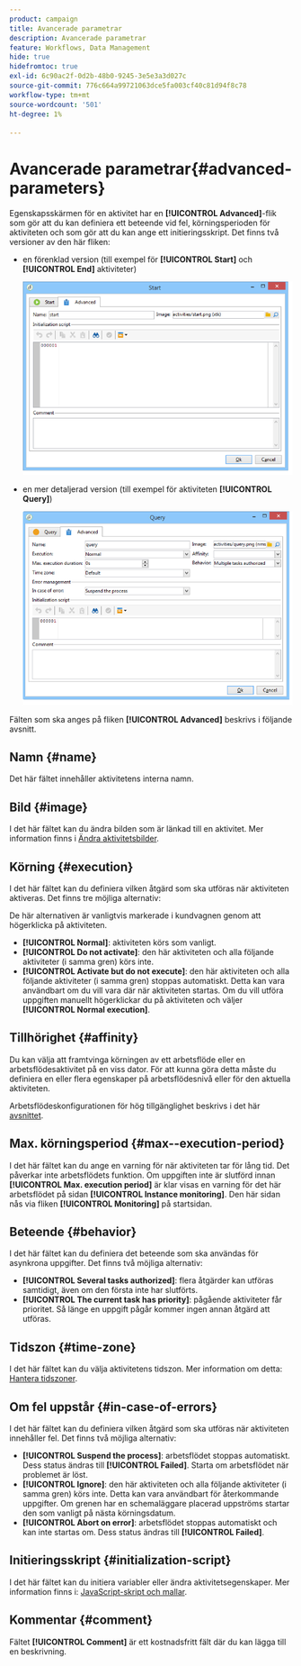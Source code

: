 ```yaml
---
product: campaign
title: Avancerade parametrar
description: Avancerade parametrar
feature: Workflows, Data Management
hide: true
hidefromtoc: true
exl-id: 6c90ac2f-0d2b-48b0-9245-3e5e3a3d027c
source-git-commit: 776c664a99721063dce5fa003cf40c81d94f8c78
workflow-type: tm+mt
source-wordcount: '501'
ht-degree: 1%

---
```


# Avancerade parametrar{#advanced-parameters}



Egenskapsskärmen för en aktivitet har en **[!UICONTROL Advanced]**-flik som gör att du kan definiera ett beteende vid fel, körningsperioden för aktiviteten och som gör att du kan ange ett initieringsskript. Det finns två versioner av den här fliken:

* en förenklad version (till exempel för **[!UICONTROL Start]** och **[!UICONTROL End]** aktiviteter)

  ![](assets/wf-advanced-basic.png)

* en mer detaljerad version (till exempel för aktiviteten **[!UICONTROL Query]**)

  ![](assets/wf-advanced-full.png)

Fälten som ska anges på fliken **[!UICONTROL Advanced]** beskrivs i följande avsnitt.

## Namn {#name}

Det här fältet innehåller aktivitetens interna namn.

## Bild {#image}

I det här fältet kan du ändra bilden som är länkad till en aktivitet. Mer information finns i [Ändra aktivitetsbilder](managing-activity-images.md).

## Körning {#execution}

I det här fältet kan du definiera vilken åtgärd som ska utföras när aktiviteten aktiveras. Det finns tre möjliga alternativ:

De här alternativen är vanligtvis markerade i kundvagnen genom att högerklicka på aktiviteten.

* **[!UICONTROL Normal]**: aktiviteten körs som vanligt.
* **[!UICONTROL Do not activate]**: den här aktiviteten och alla följande aktiviteter (i samma gren) körs inte.
* **[!UICONTROL Activate but do not execute]**: den här aktiviteten och alla följande aktiviteter (i samma gren) stoppas automatiskt. Detta kan vara användbart om du vill vara där när aktiviteten startas. Om du vill utföra uppgiften manuellt högerklickar du på aktiviteten och väljer **[!UICONTROL Normal execution]**.

## Tillhörighet {#affinity}

Du kan välja att framtvinga körningen av ett arbetsflöde eller en arbetsflödesaktivitet på en viss dator. För att kunna göra detta måste du definiera en eller flera egenskaper på arbetsflödesnivå eller för den aktuella aktiviteten.

Arbetsflödeskonfigurationen för hög tillgänglighet beskrivs i det här [avsnittet](../../installation/using/configuring-campaign-server.md#high-availability-workflows-and-affinities).


## Max. körningsperiod {#max--execution-period}

I det här fältet kan du ange en varning för när aktiviteten tar för lång tid. Det påverkar inte arbetsflödets funktion. Om uppgiften inte är slutförd innan **[!UICONTROL Max. execution period]** är klar visas en varning för det här arbetsflödet på sidan **[!UICONTROL Instance monitoring]**. Den här sidan nås via fliken **[!UICONTROL Monitoring]** på startsidan.

## Beteende {#behavior}

I det här fältet kan du definiera det beteende som ska användas för asynkrona uppgifter. Det finns två möjliga alternativ:

* **[!UICONTROL Several tasks authorized]**: flera åtgärder kan utföras samtidigt, även om den första inte har slutförts.
* **[!UICONTROL The current task has priority]**: pågående aktiviteter får prioritet. Så länge en uppgift pågår kommer ingen annan åtgärd att utföras.

## Tidszon {#time-zone}

I det här fältet kan du välja aktivitetens tidszon. Mer information om detta: [Hantera tidszoner](managing-time-zones.md).

## Om fel uppstår {#in-case-of-errors}

I det här fältet kan du definiera vilken åtgärd som ska utföras när aktiviteten innehåller fel. Det finns två möjliga alternativ:

* **[!UICONTROL Suspend the process]**: arbetsflödet stoppas automatiskt. Dess status ändras till **[!UICONTROL Failed]**. Starta om arbetsflödet när problemet är löst.
* **[!UICONTROL Ignore]**: den här aktiviteten och alla följande aktiviteter (i samma gren) körs inte. Detta kan vara användbart för återkommande uppgifter. Om grenen har en schemaläggare placerad uppströms startar den som vanligt på nästa körningsdatum.
* **[!UICONTROL Abort on error]**: arbetsflödet stoppas automatiskt och kan inte startas om. Dess status ändras till **[!UICONTROL Failed]**.

## Initieringsskript {#initialization-script}

I det här fältet kan du initiera variabler eller ändra aktivitetsegenskaper. Mer information finns i: [JavaScript-skript och mallar](javascript-scripts-and-templates.md).

## Kommentar {#comment}

Fältet **[!UICONTROL Comment]** är ett kostnadsfritt fält där du kan lägga till en beskrivning.
